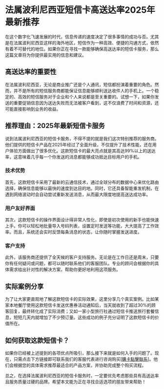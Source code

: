 # 法属波利尼西亚短信卡高送达率2025年最新推荐

在这个数字化飞速发展的时代，信息传递的速度决定了很多事情的成功与否。尤其是在法属波利尼西亚这样的海外地区，短信作为一种高效、便捷的沟通方式，依然有着不可替代的地位。如果你正在寻找一款能够确保高送达率的短信卡服务，那么这篇文章将为你提供最实用的信息和建议。

## 高送达率的重要性

在法属波利尼西亚，无论是商业推广还是个人通讯，短信都扮演着重要的角色。然而，并不是所有的短信服务商都能保证信息能够顺利送达收件人的手机上。一个稳定的、高效的短信服务对于企业和个人来说都是至关重要的。试想一下，如果你发送的重要促销信息因为送达失败而无法被客户看到，这不仅浪费了时间和资源，还可能直接影响到业务的收益。

## 推荐理由：2025年最新短信卡服务

说到法属波利尼西亚的短信卡服务，不得不提的就是我们这次特别推荐的服务商。他们提供的短信卡产品在2025年经过了全面升级，不仅提升了技术性能，还在用户体验方面做出了很多优化。这款短信卡的最大亮点就是其高达99%以上的送达率，这意味着几乎每一个你发送的消息都能够成功抵达目标用户的手机。

### 技术优势

首先，这款短信卡采用了最新的云通信技术，通过全球分布的数据中心来优化路由选择，确保信息能够以最快的速度到达目的地。同时，它还具备智能重发机制，在遇到网络波动时会自动尝试重新发送消息，从而最大限度地提高送达成功率。

### 用户友好界面

其次，这款短信卡的操作界面设计得非常人性化，即使是初次使用的新手也能快速上手。你可以轻松地批量导入号码列表，设置定时发送等功能，大大提高了工作效率。而且，系统还会实时反馈每条消息的状态，让你随时掌握发送进度。

### 客户支持

此外，该服务商还提供了全天候的客户支持服务。无论是在工作日还是周末，只要你有任何疑问或问题，都可以随时联系他们的客服团队。专业的顾问会根据你的具体需求给出针对性的解决方案，帮助你更好地利用这项服务。

## 实际案例分享

为了让大家更直观地了解这款短信卡的实际效果，这里分享几个真实案例。比如某家本地餐厅使用这款短信卡发送优惠券活动通知后，当天就收到了超过30%的顾客回复，最终转化成了实际消费；又如一家小型旅行社通过短信卡推送旅行套餐信息，短短几天内就增加了不少预订量。这些成功的例子充分证明了这款短信卡的价值所在。

## 如何获取这款短信卡？

如果你已经被上述提到的各项优点所吸引，那么接下来就是如何入手的问题了。现在，只需点击下方链接即可联系我们的客服代表进行咨询购买[[購卡點擊聯系](https://t.me/s/SXDXQF)]。他们会根据您的具体需求推荐最适合的产品方案，并协助完成整个购买流程。

总之，在选择法属波利尼西亚的短信卡服务时，一定要优先考虑那些具有高送达率且服务质量过硬的品牌。希望本文能为正在寻找合适选项的朋友带来帮助！